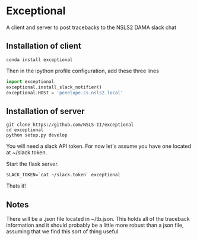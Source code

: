 # Exceptional

A client and server to post tracebacks to the NSLS2 DAMA slack chat

## Installation of client

```
conda install exceptional
```

Then in the ipython profile configuration, add these three lines

```python
import exceptional
exceptional.install_slack_notifier()
exceptional.HOST = 'penelope.cs.nsls2.local'
```

## Installation of server

```
git clone https://github.com/NSLS-II/exceptional
cd exceptional
python setup.py develop
```

You will need a slack API token.  For now let's assume you have one located
at ~/slack.token.

Start the flask server.

```
SLACK_TOKEN=`cat ~/slack.token` exceptional
```

Thats it!


## Notes

There will be a .json file located in ~/tb.json. This holds all of the
traceback information and it should probably be a little more robust than a
json file, assuming that we find this sort of thing useful.
